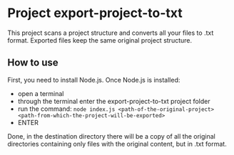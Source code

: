 # Project export-project-to-txt

This project scans a project structure and converts all your files to .txt format.
Exported files keep the same original project structure.

## How to use

First, you need to install Node.js. Once Node.js is installed:
- open a terminal
- through the terminal enter the export-project-to-txt project folder
- run the command: `node index.js <path-of-the-original-project> <path-from-which-the-project-will-be-exported>`
- ENTER

Done, in the destination directory there will be a copy of all the original directories containing only files with the original content, but in .txt format.
